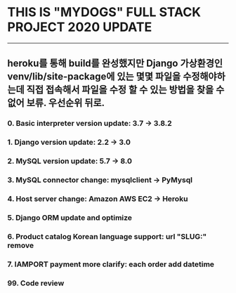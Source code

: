# THIS IS "MYDOGS" FULL STACK PROJECT 2020 UPDATE

---
heroku를 통해 build를 완성했지만
Django 가상환경인 venv/lib/site-package에 있는 몇몇 파일을 수정해야하는데
직접 접속해서 파일을 수정 할 수 있는 방법을 찾을 수 없어
보류. 우선순위 뒤로.
---

### 0. Basic interpreter version update: 3.7 -> 3.8.2
### 1. Django version update: 2.2 -> 3.0
### 2. MySQL version update: 5.7 -> 8.0
### 3. MySQL connector change: mysqlclient -> PyMysql
### 4. Host server change: Amazon AWS EC2 -> Heroku
### 5. Django ORM update and optimize
### 6. Product catalog Korean language support: url "SLUG:" remove
### 7. IAMPORT payment more clarify: each order add datetime

### 99. Code review